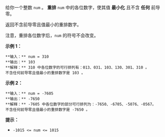 给你一个整数 `num` 。 **重排** `num` 中的各位数字，使其值 **最小化** 且不含 **任何** 前导零。

返回不含前导零且值最小的重排数字。

注意，重排各位数字后，`num` 的符号不会改变。



**示例 1：**

    
    
    **输入：** num = 310
    **输出：** 103
    **解释：** 310 中各位数字的可行排列有：013、031、103、130、301、310 。
    不含任何前导零且值最小的重排数字是 103 。
    

**示例 2：**

    
    
    **输入：** num = -7605
    **输出：** -7650
    **解释：** -7605 中各位数字的部分可行排列为：-7650、-6705、-5076、-0567。
    不含任何前导零且值最小的重排数字是 -7650 。



**提示：**

  * `-1015 <= num <= 1015`

